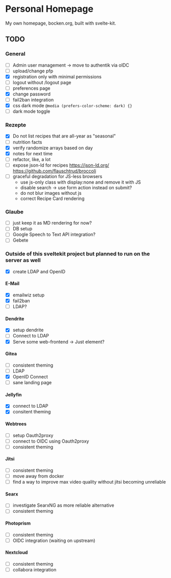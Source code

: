 # Personal Homepage

My own homepage, bocken.org, built with svelte-kit.

## TODO
### General
- [ ] Admin user management -> move to authentik via oIDC
- [ ] upload/change pfp
- [x] registration only with minimal permissions
- [ ] logout without /logout page
- [ ] preferences page
- [x] change password
- [ ] fail2ban integration
- [x] css dark mode `@media (prefers-color-scheme: dark) {}`
- [ ] dark mode toggle

### Rezepte
- [x] Do not list recipes that are all-year as "seasonal"
- [ ] nutrition facts
- [x] verify randomize arrays based on day
- [x] notes for next time
- [ ] refactor, like, a lot
- [ ] expose json-ld for recipes https://json-ld.org/ https://github.com/flauschtrud/broccoli
- [ ] graceful degradation for JS-less browsers
	- use js-only class with display:none and remove it with JS
	- disable search -> use form action instead on submit?
	- do not blur images without js
	- correct Recipe Card rendering


### Glaube
- [ ] just keep it as MD rendering for now?
- [ ] DB setup
- [ ] Google Speech to Text API integration?
- [ ] Gebete

### Outside of this sveltekit project but planned to run on the server as well
- [x] create LDAP and OpenID

#### E-Mail
- [x] emailwiz setup
- [x] fail2ban
- [ ] LDAP?

#### Dendrite
- [x] setup dendrite
- [ ] Connect to LDAP
- [x] Serve some web-frontend -> Just element?

#### Gitea
- [ ] consistent theming
- [ ] LDAP
- [x] OpenID Connect
- [ ] sane landing page

#### Jellyfin
- [x] connect to LDAP
- [x] consitent theming

#### Webtrees
- [ ] setup Oauth2proxy
- [ ] connect to OIDC using Oauth2proxy
- [ ] consistent theming

#### Jitsi
- [ ] consistent theming
- [ ] move away from docker
- [ ] find a way to improve max video quality without jitsi becoming unreliable

#### Searx
- [ ] investigate SearxNG as more reliable alternative
- [ ] consistent theming

#### Photoprism
- [ ] consistent theming
- [ ] OIDC integration (waiting on upstream)

#### Nextcloud
- [ ] consistent theming
- [ ] collabora integration
